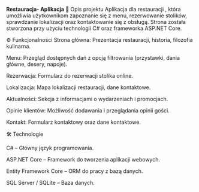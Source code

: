 **Restauracja- Aplikacja**
📌 Opis projektu
Aplikacja dla restauracji , która umożliwia użytkownikom zapoznanie się z menu, rezerwowanie stolików, sprawdzanie lokalizacji oraz kontaktowanie się z obsługą. Strona została stworzona przy użyciu technologii C# oraz frameworka ASP.NET Core.

⚙️ Funkcjonalności
Strona główna: Prezentacja restauracji, historia, filozofia kulinarna.

Menu: Przegląd dostępnych dań z opcją filtrowania (przystawki, dania główne, desery, napoje).

Rezerwacja: Formularz do rezerwacji stolika online.

Lokalizacja: Mapa lokalizacji restauracji, dane kontaktowe.

Aktualności: Sekcja z informacjami o wydarzeniach i promocjach.

Opinie klientów: Możliwość dodawania i przeglądania opinii gości.

Kontakt: Formularz kontaktowy oraz dane kontaktowe.

🛠️ Technologie

C# – Główny język programowania.

ASP.NET Core – Framework do tworzenia aplikacji webowych.

Entity Framework Core – ORM do pracy z bazą danych.

SQL Server / SQLite – Baza danych.
